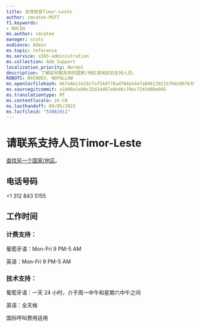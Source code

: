 ```yaml
---
title: 支持信息Timor-Leste
author: cmcatee-MSFT
f1.keywords:
- NOCSH
ms.author: cmcatee
manager: scotv
audience: Admin
ms.topic: reference
ms.service: o365-administration
ms.collection: Adm_Support
localization_priority: Normal
description: 了解如何联系你的国家/地区或地区的支持人员。
ROBOTS: NOINDEX, NOFOLLOW
ms.openlocfilehash: 667e8ec2e28cfaf54d778ad784a5447a8d6139215f0dc0076307d49ac325429e
ms.sourcegitcommit: a1b66e1e80c25d14d67a9b46c79ec7245d88e045
ms.translationtype: MT
ms.contentlocale: zh-CN
ms.lasthandoff: 08/05/2021
ms.locfileid: "53861911"
---
```

# <a name="contact-support-for-timor-leste"></a>请联系支持人员Timor-Leste

[查找另一个国家/地区](../../business-video/get-help-support.md)。

## <a name="phone-number"></a>电话号码
+1 312 843 5155

## <a name="hours"></a>工作时间
### <a name="billing-support"></a>计费支持：

葡萄牙语：Mon-Fri 9 PM-5 AM

英语：Mon-Fri 9 PM-5 AM

### <a name="technical-support"></a>技术支持：

葡萄牙语：一天 24 小时，介于周一中午和星期六中午之间

英语：全天候

国际呼叫费用适用
